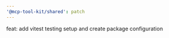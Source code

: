 ```yaml
---
'@mcp-tool-kit/shared': patch
---
```


feat: add vitest testing setup and create package configuration
